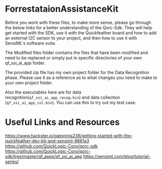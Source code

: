 # ForrestataionAssistanceKit

Before you work with these files, to make more sense, please go through the below links for a better understanding of the Qorc-Sdk. They will help get started with the SDK, use it with the Quickfeather board and how to add an external I2C sensor to your project, and then how to use it with SensiML's software suite.

The Modified files folder contains the files that have been modified and need to be replaced or simply put in specific directories of your own qf_ssi_ai_app folder.

The provided zip file has my own project folder for the Data Recognition phase. Please use it as a reference as to what changes you need to make to your own project folder.

Also the executables here are for data recognition(`qf_ssi_ai_app_recog.bin`) and data collection (`qf_ssi_ai_app_col.bin`). You can use this to try out my test case.

# Useful Links and Resources

https://www.hackster.io/gatoninja236/getting-started-with-the-quickfeather-dev-kit-and-sensiml-9881a3  
https://github.com/QuickLogic-Corp/qorc-sdk  
https://github.com/QuickLogic-Corp/qorc-sdk/tree/master/qf_apps/qf_ssi_ai_app
https://sensiml.com/blog/tutorial-series/
